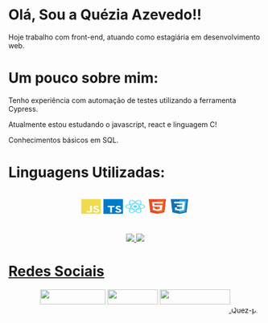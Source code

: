 # Olá, Sou a Quézia Azevedo!!

Hoje trabalho com front-end, atuando como estagiária em desenvolvimento web.

# Um pouco sobre mim:

Tenho experiência com automação de testes utilizando a ferramenta Cypress.

Atualmente estou estudando o javascript, react e linguagem C!

Conhecimentos básicos em SQL.

# Linguagens Utilizadas:

 <div style="display: inline_block" align="center"><br>
  <img align="center" alt="Quez-Js" height="30" width="40" src="https://raw.githubusercontent.com/devicons/devicon/master/icons/javascript/javascript-plain.svg">
  <img align="center" alt="Quez-Ts" height="30" width="40" src="https://raw.githubusercontent.com/devicons/devicon/master/icons/typescript/typescript-plain.svg">
  <img align="center" alt="Quez-React" height="30" width="40" src="https://raw.githubusercontent.com/devicons/devicon/master/icons/react/react-original.svg">
  <img align="center" alt="Quez-HTML" height="30" width="40" src="https://raw.githubusercontent.com/devicons/devicon/master/icons/html5/html5-original.svg">
  <img align="center" alt="Quez-CSS" height="30" width="40" src="https://raw.githubusercontent.com/devicons/devicon/master/icons/css3/css3-original.svg">
</div>

# 

<div align="center">
  <a href="https://github.com/quezia-azevedo">
  <img height="150em" src="https://github-readme-stats.vercel.app/api?username=quezia-azevedo&show_icons=true&theme=radical&include_all_commits=true&count_private=true">
  <img height="150em" src="https://github-readme-stats.vercel.app/api/top-langs/?username=quezia-azevedo&layout=compact&langs_count=7&theme=synthwave">
</div>
  
 # Redes Sociais
<div align="center">
  <a href="https://www.linkedin.com/in/quezia-azevedo/" target="_blank"><img height="30" width="130" src="https://img.shields.io/badge/-LinkedIn-%230077B5?style=for-the-badge&logo=linkedin&logoColor=white" target="_blank"></a>
  <a href = "mailto: railazevedo.quezia@gmail.com"><img height="30" width="100" src="https://img.shields.io/badge/-Gmail-%23333?style=for-the-badge&logo=gmail&logoColor=white" target="_blank"></a>
    <a href="https://instagram.com/quez.azevedo" target="_blank"><img height="30" width="140" src="https://img.shields.io/badge/-Instagram-%23E4405F?style=for-the-badge&logo=instagram&logoColor=white" target="_blank"></a>
  
</div>
  
 
  
  <div>
    <img align="right" alt="Quez-pic" height="100" style="border-radius:50px;" src="https://i.imgur.com/8AUo9ni.png">
  </div>
  
 
